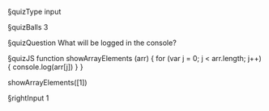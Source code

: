 §quizType
input

§quizBalls
3


§quizQuestion
What will be logged in the console?



§quizJS
function showArrayElements (arr) {
  for (var j = 0; j < arr.length; j++) {
    console.log(arr[j])
  }
}

showArrayElements([1])



§rightInput
1
